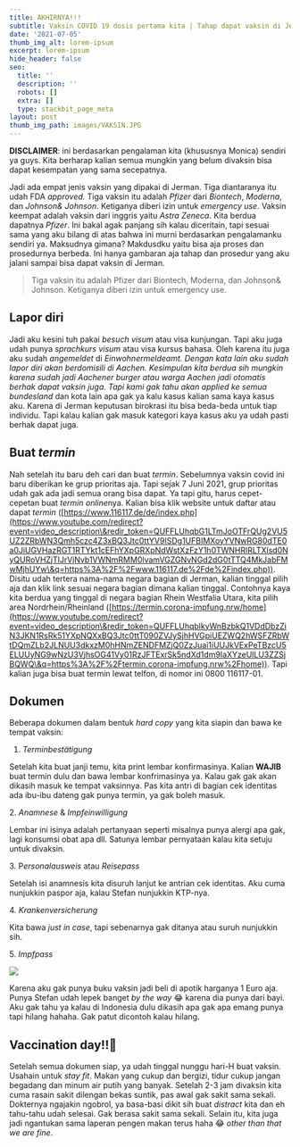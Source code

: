 ```yaml
---
title: AKHIRNYA!!!
subtitle: Vaksin COVID 19 dosis pertama kita | Tahap dapat vaksin di Jerman
date: '2021-07-05'
thumb_img_alt: lorem-ipsum
excerpt: lorem-ipsum
hide_header: false
seo:
  title: ''
  description: ''
  robots: []
  extra: []
  type: stackbit_page_meta
layout: post
thumb_img_path: images/VAKSIN.JPG
---
```

**DISCLAIMER**: ini berdasarkan pengalaman kita (khususnya Monica) sendiri ya guys. Kita berharap kalian semua mungkin yang belum divaksin bisa dapat kesempatan yang sama secepatnya.

Jadi ada empat jenis vaksin yang dipakai di Jerman. Tiga diantaranya itu udah FDA *approved.* Tiga vaksin itu adalah *Pfizer* dari *Biontech*, *Moderna*, dan *Johnson& Johnson*. Ketiganya diberi izin untuk *emergency use*. Vaksin keempat adalah vaksin dari inggris yaitu *Astra Zeneca*. Kita berdua dapatnya *Pfizer*. Ini bakal agak panjang sih kalau diceritain, tapi sesuai sama yang aku bilang di atas bahwa ini murni berdasarkan pengalamanku sendiri ya. Maksudnya gimana? Makdusdku yaitu bisa aja proses dan prosedurnya berbeda. Ini hanya gambaran aja tahap dan prosedur yang aku jalani sampai bisa dapat vaksin di Jerman.

> Tiga vaksin itu adalah Pfizer dari Biontech, Moderna, dan Johnson& Johnson.
> Ketiganya diberi izin untuk emergency use.

## Lapor diri

Jadi aku kesini tuh pakai *besuch visum* atau visa kunjungan. Tapi aku juga udah punya *sprachkurs visum* atau visa kursus bahasa. Oleh karena itu juga aku sudah *angemeldet* di *Einwohnermeldeamt. Dengan kata lain aku sudah lapor diri akan berdomisili di Aachen. Kesimpulan kita berdua sih mungkin karena sudah jadi Aachener burger atau warga Aachen jadi otomatis berhak dapat vaksin juga. Tapi kami gak tahu akan applied ke semua bundesland* dan kota lain apa gak ya kalu kasus kalian sama kaya kasus aku. Karena di Jerman keputusan birokrasi itu bisa beda-beda untuk tiap individu. Tapi kalau kalian gak masuk kategori kaya kasus aku ya udah pasti berhak dapat juga.

## Buat *termin*

Nah setelah itu baru deh cari dan buat *termin*. Sebelumnya vaksin covid ini baru diberikan ke grup prioritas aja. Tapi sejak 7 Juni 2021, grup prioritas udah gak ada jadi semua orang bisa dapat. Ya tapi gitu, harus cepet-cepetan buat *termin online*nya. Kalian bisa klik website untuk daftar atau dapat *termin* ([https://www.116117.de/de/index.php](https://www.youtube.com/redirect?event=video_description\&redir_token=QUFFLUhqbG1LTmJoOTFrQUg2VU5UZ2ZRbWN3Qmh5czc4Z3xBQ3Jtc0ttYV9ISDg1UFBIMXoyYVNwRG80dTE0a0JiUGVHazRGT1RTYkt1cEFhYXpGRXpNdWstXzFzY1h0TWNHRlRLTXlsd0NyQURoVHZjTlJrVjNvb1VWNmRMM0lvamVGZGNvNGd2dG0tTTQ4MkJabFMwMjhUYw\&q=https%3A%2F%2Fwww.116117.de%2Fde%2Findex.php)). Disitu udah tertera nama-nama negara bagian di Jerman, kalian tinggal pilih aja dan klik link sesuai negara bagian dimana kalian tinggal. Contohnya kaya kita berdua yang tinggal di negara bagian Rhein Westfalia Utara, kita pilih area Nordrhein/Rheinland ([https://termin.corona-impfung.nrw/home](https://www.youtube.com/redirect?event=video_description\&redir_token=QUFFLUhqblkyWnBzbkQ1VDdDbzZiN3JKN1RsRk51YXpNQXxBQ3Jtc0ttT090ZVJySjhHVGpiUEZWQ2hWSFZRbWtDQmZLb2JLNUU3dkxzM0hHNmZENDFMZjQ0ZzJuai1iUUJkVExPeTBzcU5ELUUyNG9wNzU3VjhsOG41Vy01RzJFTExrSk5ndXd1dm9IaXYzeUlLU3ZZSjBQWQ\&q=https%3A%2F%2Ftermin.corona-impfung.nrw%2Fhome)). Tapi kalian juga bisa buat termin lewat telfon, di nomor ini 0800 116117-01.

## Dokumen

Beberapa dokumen dalam bentuk *hard copy* yang kita siapin dan bawa ke tempat vaksin:

1.  *Terminbestätigung*

Setelah kita buat janji temu, kita print lembar konfirmasinya. Kalian **WAJIB** buat termin dulu dan bawa lembar konfrimasinya ya. Kalau gak gak akan dikasih masuk ke tempat vaksinnya. Pas kita antri di bagian cek identitas ada ibu-ibu dateng gak punya termin, ya gak boleh masuk.

2\. *Anamnese* & *Impfeinwilligung*

Lembar ini isinya adalah pertanyaan seperti misalnya punya alergi apa gak, lagi konsumsi obat apa dll. Satunya lembar pernyataan kalau kita setuju untuk divaksin.

3\. P*ersonalausweis* atau *Reisepass*

Setelah isi anamnesis kita disuruh lanjut ke antrian cek identitas. Aku cuma nunjukkin paspor aja, kalau Stefan nunjukkin KTP-nya.

4\. *Krankenversicherung*

Kita bawa *just in case*, tapi sebenarnya gak ditanya atau suruh nunjukkin sih.

5\. *Impfpass*

![](/\_static/app-assets/IMG\_1769.JPG)

Karena aku gak punya buku vaksin jadi beli di apotik harganya 1 Euro aja. Punya Stefan udah lepek banget *by the way* 😂 karena dia punya dari bayi. Aku gak tahu ya kalau di Indonesia dulu dikasih apa gak apa emang punya tapi hilang hahaha. Gak patut dicontoh kalau hilang.

## Vaccination day!!🎉

Setelah semua dokumen siap, ya udah tinggal nunggu hari-H buat vaksin. Usahain untuk *stay fit*. Makan yang cukup dan bergizi, tidur cukup jangan begadang dan minum air putih yang banyak. Setelah 2-3 jam divaksin kita cuma rasain sakit dilengan bekas suntik, pas awal gak sakit sama sekali. Dokternya ngajakin ngobrol, ya basa-basi dikit sih buat *distract* kita dan eh tahu-tahu udah selesai. Gak berasa sakit sama sekali. Selain itu, kita juga jadi ngantukan sama laperan pengen makan terus haha 😂 *other than that we are fine*.



